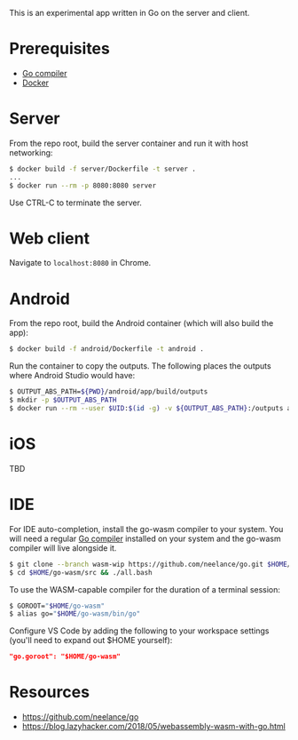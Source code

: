 This is an experimental app written in Go on the server and client.

# Prerequisites

 - [Go compiler](https://golang.org)
 - [Docker](https://docker.com)

# Server

From the repo root, build the server container and run it with host networking:

```bash
$ docker build -f server/Dockerfile -t server .
...
$ docker run --rm -p 8080:8080 server
```

Use CTRL-C to terminate the server.

# Web client

Navigate to `localhost:8080` in Chrome.

# Android

From the repo root, build the Android container (which will also build the app):

```bash
$ docker build -f android/Dockerfile -t android .
```

Run the container to copy the outputs. The following places the outputs where Android Studio would have:

```bash
$ OUTPUT_ABS_PATH=${PWD}/android/app/build/outputs
$ mkdir -p $OUTPUT_ABS_PATH
$ docker run --rm --user $UID:$(id -g) -v ${OUTPUT_ABS_PATH}:/outputs android
```

# iOS

TBD

# IDE

For IDE auto-completion, install the go-wasm compiler to your system. You will need a regular [Go compiler](https://golang.org/) installed on your system and the go-wasm compiler will live alongside it.

```bash
$ git clone --branch wasm-wip https://github.com/neelance/go.git $HOME/go-wasm
$ cd $HOME/go-wasm/src && ./all.bash
```

To use the WASM-capable compiler for the duration of a terminal session:

```bash
$ GOROOT="$HOME/go-wasm"
$ alias go="$HOME/go-wasm/bin/go"
```

Configure VS Code by adding the following to your workspace settings (you'll need to expand out $HOME yourself):

```json
"go.goroot": "$HOME/go-wasm"
```

# Resources

 - https://github.com/neelance/go
 - https://blog.lazyhacker.com/2018/05/webassembly-wasm-with-go.html
